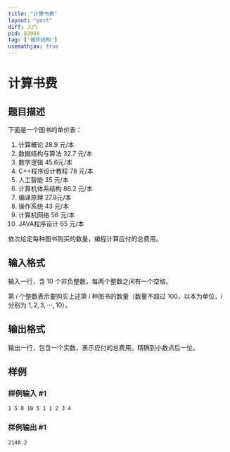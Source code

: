 ```yaml
---
title: "计算书费"
layout: "post"
diff: 入门
pid: B2088
tag: ['循环结构']
usemathjax: true
---
```


# 计算书费
## 题目描述

下面是一个图书的单价表：
1. 计算概论 28.9 元/本
2. 数据结构与算法 32.7 元/本
3. 数字逻辑 45.6元/本
4. C++程序设计教程 78 元/本
5. 人工智能 35 元/本
6. 计算机体系结构 86.2 元/本
7. 编译原理 27.8元/本
8. 操作系统 43 元/本
9. 计算机网络 56 元/本
10. JAVA程序设计 65 元/本

依次给定每种图书购买的数量，编程计算应付的总费用。
## 输入格式

输入一行，含 $10$ 个非负整数，每两个整数之间有一个空格。

第 $i$ 个整数表示要购买上述第 $i$ 种图书的数量（数量不超过 $100$，以本为单位，$i$ 分别为 $1,2,3, \cdots ,10$）。
## 输出格式

输出一行，包含一个实数，表示应付的总费用。精确到小数点后一位。
## 样例

### 样例输入 #1
```
1 5 8 10 5 1 1 2 3 4
```
### 样例输出 #1
```
2140.2
```
